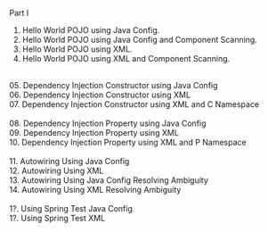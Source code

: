 Part I<br/>
01. Hello World POJO using Java Config.<br/>
02. Hello World POJO using Java Config and Component Scanning.<br/>
03. Hello World POJO using XML.<br/>
04. Hello World POJO using XML and Component Scanning.<br/>
<br/>
05. Dependency Injection Constructor using Java Config<br/>
06. Dependency Injection Constructor using XML<br/>
07. Dependency Injection Constructor using XML and C Namespace <br/>
<br/>
08. Dependency Injection Property using Java Config<br/>
09. Dependency Injection Property using XML<br/>
10. Dependency Injection Property using XML and P Namespace<br/>
<br/>
11. Autowiring Using Java Config<br/>
12. Autowiring Using XML<br/>
13. Autowiring Using Java Config Resolving Ambiguity<br/>
14. Autowiring Using XML Resolving Ambiguity<br/>
<br/>
1?. Using Spring Test Java Config<br/>
1?. Using Spring Test XML<br/>
